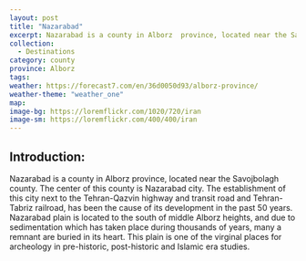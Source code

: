 ```yaml
---
layout: post
title: "Nazarabad"
excerpt: Nazarabad is a county in Alborz  province, located near the Savojbolagh county.  The center of this county is Nazarabad city.
collection:
  - Destinations
category: county
province: Alborz
tags:
weather: https://forecast7.com/en/36d0050d93/alborz-province/
weather-theme: "weather_one"
map:
image-bg: https://loremflickr.com/1020/720/iran
image-sm: https://loremflickr.com/400/400/iran
---
```

## **Introduction:**

Nazarabad is a county in Alborz  province, located near the Savojbolagh county.  The center of this county is Nazarabad city. The establishment of this city next to the Tehran-Qazvin highway and transit road and Tehran-Tabriz railroad, has been the cause of its development in the past 50 years. Nazarabad plain is located to the south of middle Alborz heights, and due to sedimentation which has taken place during thousands of years, many a remnant are buried in its heart. This plain is one of the virginal places for archeology in pre-historic, post-historic and Islamic era studies.